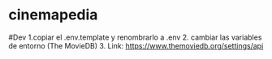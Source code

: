 # cinemapedia

#Dev
1.copiar el .env.template y renombrarlo a .env
2. cambiar las variables de entorno (The MovieDB)
3. Link: https://www.themoviedb.org/settings/api
